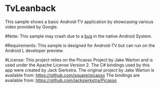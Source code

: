 TvLeanback
==========
This sample shows a basic Android-TV application by showcasing various video provided by Google. 


#Note:
This sample may crash due to a [bug](https://code.google.com/p/android/issues/detail?id=73920) in the native Android System. 

#Requirements:
This sample is designed for Android-TV but can run on the Android L developer preview. 

#License:
This project relies on the Picasso Project by Jake Warton and is used under the Apache License Version 2. The C# bindings used by this app were created by Jack Sierkstra.
The original project by Jake Warton is available from: https://github.com/square/picasso
The bindings are available from: https://github.com/jacksierkstra/Picasso